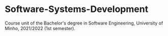 # Software-Systems-Development
Course unit of the Bachelor's degree in Software Engineering, University of Minho, 2021/2022 (1st semester).
